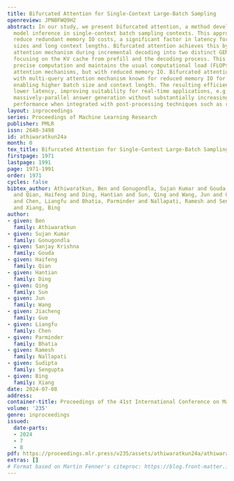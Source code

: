 ```yaml
---
title: Bifurcated Attention for Single-Context Large-Batch Sampling
openreview: JPNBFWQ9H2
abstract: In our study, we present bifurcated attention, a method developed for language
  model inference in single-context batch sampling contexts. This approach aims to
  reduce redundant memory IO costs, a significant factor in latency for high batch
  sizes and long context lengths. Bifurcated attention achieves this by dividing the
  attention mechanism during incremental decoding into two distinct GEMM operations,
  focusing on the KV cache from prefill and the decoding process. This method ensures
  precise computation and maintains the usual computational load (FLOPs) of standard
  attention mechanisms, but with reduced memory IO. Bifurcated attention is also compatible
  with multi-query attention mechanism known for reduced memory IO for KV cache, further
  enabling higher batch size and context length. The resulting efficiency leads to
  lower latency, improving suitability for real-time applications, e.g., enabling
  massively-parallel answer generation without substantially increasing latency, enhancing
  performance when integrated with post-processing techniques such as reranking.
layout: inproceedings
series: Proceedings of Machine Learning Research
publisher: PMLR
issn: 2640-3498
id: athiwaratkun24a
month: 0
tex_title: Bifurcated Attention for Single-Context Large-Batch Sampling
firstpage: 1971
lastpage: 1991
page: 1971-1991
order: 1971
cycles: false
bibtex_author: Athiwaratkun, Ben and Gonugondla, Sujan Kumar and Gouda, Sanjay Krishna
  and Qian, Haifeng and Ding, Hantian and Sun, Qing and Wang, Jun and Guo, Jiacheng
  and Chen, Liangfu and Bhatia, Parminder and Nallapati, Ramesh and Sengupta, Sudipta
  and Xiang, Bing
author:
- given: Ben
  family: Athiwaratkun
- given: Sujan Kumar
  family: Gonugondla
- given: Sanjay Krishna
  family: Gouda
- given: Haifeng
  family: Qian
- given: Hantian
  family: Ding
- given: Qing
  family: Sun
- given: Jun
  family: Wang
- given: Jiacheng
  family: Guo
- given: Liangfu
  family: Chen
- given: Parminder
  family: Bhatia
- given: Ramesh
  family: Nallapati
- given: Sudipta
  family: Sengupta
- given: Bing
  family: Xiang
date: 2024-07-08
address:
container-title: Proceedings of the 41st International Conference on Machine Learning
volume: '235'
genre: inproceedings
issued:
  date-parts:
  - 2024
  - 7
  - 8
pdf: https://proceedings.mlr.press/v235/assets/athiwaratkun24a/athiwaratkun24a.pdf
extras: []
# Format based on Martin Fenner's citeproc: https://blog.front-matter.io/posts/citeproc-yaml-for-bibliographies/
---
```


